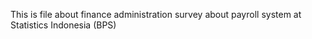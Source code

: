 This is file about finance administration survey about payroll system at Statistics Indonesia (BPS)
